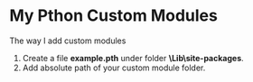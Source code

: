# My Pthon Custom Modules

The way I add custom modules
1. Create a file **example.pth** under folder **\Lib\site-packages**.
2. Add absolute path of your custom module folder.
